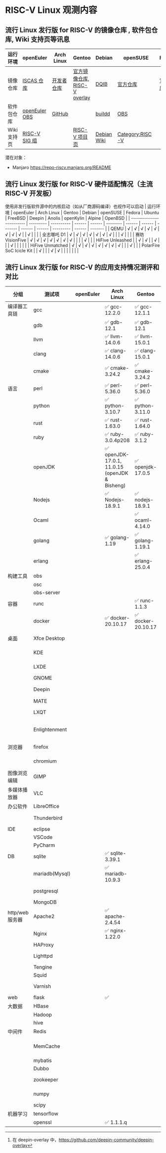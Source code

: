 # RISC-V Linux 观测内容

## 流行 Linux 发行版 for RISC-V 的镜像仓库 , 软件包仓库, Wiki 支持页等讯息

| 运行环境 | openEuler               | Arch Linux           | Gentoo | Debian | openSUSE | Fedora             | Ubuntu | FreeBSD             | Deepin | Anolis | openKylin   | Alpine | OpenBSD |
|-| ----------------------- | -------------------- | ------ | ------ | -------- | ------------------ | ------ | ------------------- | ------ | ------ | ----------- | ------ | ------- |
| 镜像仓库 | [ISCAS 仓库][oeRepo] | [开发者仓库][archrv] | [官方镜像仓库][gentoo-mirror], [RISC-V overlay][riscv-overlay] | [DQIB][debImage] | [官方仓库][suseImage] | [官方仓库][fedora] | [Server 22.04.1][ubuntuImage], 另见 Wiki 页 | [官方仓库][freebsdImage] |        | [官方仓库][OpenAnolis Image]       | [兰州大学镜像][openkylinlzuImage] <br /> [网易镜像][openkylin163Image] | [官方仓库][alpineImage] |
| 软件包仓库 | [openEuler OBS][oeOBS] | [GitHub][archrvpkg] |  | [buildd][debBuildD] | [OBS][suseOBS] |  |  |||[OpenAnolis 增补][OpenAnolis]|[官方仓库][openkylin]| [官方软件包][alpineAPK]|
| Wiki 支持页 | [RISC-V SIG 组][oerv] |  | [RISC-V 项目页][gentoo-riscv-proj] | [Debian Wiki][DebWiki] | [Category:RISC-V][susewiki] |  | [Wiki 页][UbuntuWiki] | [Wiki页][freebsdwiki] |  | [OpenAnolis RISC-V SIG 组][OpenAnolis SIG] | | |

潜在对象：

- Manjaro <https://repo-riscv.manjaro.org/README>

[oerepo]: https://mirror.iscas.ac.cn/openeuler-sig-riscv/openEuler-RISC-V/
[archrv]: https://archriscv.felixc.at/
[gentoo-mirror]: https://github.com/gentoo-mirror/gentoo
[riscv-overlay]: https://github.com/gentoo/riscv
[archrvpkg]: https://github.com/felixonmars/archriscv-packages
[suseimage]: https://download.opensuse.org/ports/riscv/tumbleweed/images/
[fedora]: https://fedorapeople.org/groups/risc-v/disk-images/
[ubuntuimage]: https://cdimage.ubuntu.com/releases/22.04.1/release/
[debimage]: https://gitlab.com/api/v4/projects/giomasce%2Fdqib/jobs/artifacts/master/download?job=convert_riscv64-virt
[alpineimage]: https://dl-cdn.alpinelinux.org/alpine/edge/releases/riscv64/
[freebsdimage]: https://download.freebsd.org/ftp/snapshots/VM-IMAGES/14.0-CURRENT/riscv64/Latest/
[freebsdwiki]: https://wiki.freebsd.org/riscv
[openkylin]: http://archive.build.openkylin.top/openkylin
[openkylinlzuimage]: https://mirror.lzu.edu.cn/openkylin-cdimage/
[openkylin163image]: https://mirrors.163.com/openkylin-cd/
[oeobs]: https://build.openeuler.org/project/show/openEuler:Mainline:RISC-V
[debbuildd]: https://buildd.debian.org/status/architecture.php?suite=unstable&a=riscv64&priority=
[suseobs]: https://build.opensuse.org/project/show/openSUSE:Factory:RISCV
[alpineapk]: https://pkgs.alpinelinux.org/packages?arch=riscv64
[oerv]: https://gitee.com/openEuler/RISC-V
[gentoo-riscv-proj]: https://wiki.gentoo.org/wiki/Project:RISC-V
[suseWiki]: https://en.opensuse.org/Category:RISC-V
[DebWiki]: https://wiki.debian.org/RISC-V
[UbuntuWiki]: https://wiki.ubuntu.com/RISC-V
[OpenAnolis]: http://build.openanolis.cn/kojifiles/repos/anolis-riscv64-repo-external
[OpenAnolis Image]: http://build.openanolis.cn/kojifiles/rsync/alt/
[OpenAnolis SIG]: https://openanolis.cn/sig/RISC-V

## 流行 Linux 发行版 for RISC-V 硬件适配情况（主流 RISC-V 开发板）

使用非发行版软件源中的内核启动（如从厂商源码编译）也视作可以启动
| 运行环境                 | openEuler | Arch Linux | Gentoo | Debian | openSUSE | Fedora | Ubuntu | FreeBSD | Deepin | Anolis | openKylin | Alpine | OpenBSD |
| ------------------------ | --------- | ---------- | ------ | ------ | -------- | ------ | ------ | ------- | ------ | ------ | --------- | ------ | ------- |
| QEMU                     | √         | √          | √      | √      | √        | √      | √      | √       |        | √      |           |        |
| 全志哪吒 D1              | √         | √          | √      | √      | √        | √      | √      |         |        | √      |           |        |
| 赛昉 VisionFive          | √         | √          | √      | √      | √        | √      | √      |         |        |        | √         |        |
| HiFive Unleashed         |           | √          | √      |        | √        |        |        | √       |        |        |           |        |
| HiFive Unmatched         | √         | √          | √      | √      | √        | √      | √      | √       |        |        | √         |        |
| PolarFire SoC Icicle Kit |           | √          |        |        | √        | √      |        |         |        |        |           |        |


## 流行 Linux 发行版 for RISC-V 的应用支持情况测评和对比

| 分组            | 测试项        | openEuler | Arch Linux | Gentoo | Debian | openSUSE | Fedora | Ubuntu | FreeBSD | Deepin | Anolis | openKylin | Alpine | OpenBSD |
| --------------- | ------------- | --------- | ---------- | ------ | ------ | -------- | -------------- | ------ | ------- | ------ | ------ | --------- | ------ | ------- |
| 编译器工具链    | gcc           |           | ✅ gcc-12.2.0 | ✅ gcc-12.1.1 | ✅ gcc-12.2.0 |            | ✅ gcc-12.1.1  |        | ✅gcc-9.3.0 |        | ✅ gcc-12.0.1 | ✅ gcc-10 | ✅ gcc-12.1.1  ||
|                 | gdb           |           | ✅ gdb-12.1 | ✅ gdb-12.1 | ✅ gdb-12.1 |          | ✅ gdb-12.1  |        | ✅ gdb-11.1 |        | ✅ gdb-11.2 | ✅ gdb-9.1 |✅ gdb-12.1 ||
|                 | llvm          |           | ✅ llvm-14.0.6 | ✅ llvm-15.0.1 | ✅ llvm-14.0.6 |          | ✅ llvm-14.0.5 |        | ✅ llvm-9.0.1 |        | ✅ llvm-13.0.1 | ✅ llvm-10.0.0 | ✅ llvm-14.0.6   ||
|                 | clang         |           | ✅ clang-14.0.6 | ✅ clang-15.0.1 |  ✅ clang-14.0.6 |          | ✅ clang-14.0.5 |        | ✅ clang-14.0.5 |        |        | ✅ clang-10.0.0 | ✅ clang-14.0.6 ||
|                 | cmake         |           | ✅ cmake-3.24.2 | ✅ cmake-3.24.2 | ✅ cmake-3.24.2 |  | ✅ cmake-3.24.1   |        | ✅ cmake-3.21.4 |        | ✅ cmake-3.22.2 | ✅ cmake-3.16.3 | ✅ cmake-3.24.2 ||
| 语言            | perl          |           | ✅ perl-5.36.0 | ✅ perl-5.36.0 | ✅ perl-5.34.0 |          |                 |        | ✅ perl-5.32.1 |        | ⚠️ perl-5.34.0 | ✅ perl-5.30.0 | ✅ perl-5.36.0 ||
|                 | python        |           | ✅ python-3.10.7 | ✅ python-3.11.0 | ✅ python-3.10.6 |          | ✅ python-3.9.7 |        | ✅python-3.8.12 |        | ✅	python-3.10.2       | ✅ python-3.8 | ✅ python-3.10.7 ||
|                 | rust          |           | ✅ rust-1.63.0 | ✅ rust-1.64.0 | ✅ rust-1.61 |          | ✅ rust-1.63.0  |        | ⚠️ |        | ✅ rust-1.58.1       | ✅ rust-1.59.0 |         ||
|                 | ruby          |           | ✅ ruby-3.0.4p208 | ✅ ruby-3.1.2 | ✅ ruby-1:3.0 |          |                 |        | ✅ ruby-2.7.4 |        |        |           | ✅ ruby-3.1.2  ||
|                 | openJDK       |           | ✅ openJDK-17.0.1, 11.0.15 (openJDK & Bisheng) | ✅ openjdk-17.0.5 | ✅ openjdk-19 |          | ✅ openjdk-11 |        | ⚠️ |        | ✅ openjdk-11 (bisheng & dragonwell & OpenJDK) | ✅ openjdk-8 |         ||
|                 | Nodejs        |           | ✅ Nodejs-18.9.1 | ✅ nodejs-18.9.1 | ✅ nodejs-18.7.0 |          | ⚠️             |        | ⚠️ |        | ✅ nodejs-v16.15.1 | ✅ nodejs-12.22.9 | ✅ nodejs-16.17.0   ||
|                 | Ocaml         |           |  | ✅ ocaml-4.14.0 | ✅ ocaml-4.13.1 |          |                |        |         |        | ✅ ocaml-4.12.0-3       |           |        ||
|                 | golang        |           | ✅ golang-1.19 |  ✅ golang-1.19.1 | ✅ golang-1.19 |          | ✅ golang-1.19 |        | ⚠️ |        | ✅ golang-1.18.3       |           |        ||
|                 | erlang        |           |            | ✅ erlang-25.0.4 | ✅ erlang-1:24.3.4.5 |          |        |        |         |        |        |           | ✅ erlang-25.0.3 ||
| 构建工具        | obs           |           |            |        |        |          |        |        |         |        |        |           |        ||
|                 | osc           |           |            |        |        |          |        |        |         |        |        |           |        ||
|                 | obs-server    |           |            |        |        |          |        |        |         |        |        |           |        ||
| 容器            | runc          |           |            | ✅ runc-1.1.3 |        |          |        |        |         |        |        |           |        ||
|                 | docker        |           | ✅ docker-20.10.17 | ✅ docker-20.10.17 |        |          |        |        |  |        |        | ✅ docker.io-19.03.8 | ✅ docker-20.10.18  ||
| 桌面            | Xfce Desktop  |           |            |        | ✅ xfce4-4.16 | ✅ xfce4-meta-4.16 |        |        |         |        |        |           |        ||
|                 | KDE           |           |            |        | ✅ kde-5:129 | ✅ plasma-meta-5.25.5 |        |        |         |        |        |           |        ||
|                 | LXDE          |           |            |        | ✅ lxde-11 | ✅ lxde-meta-0.5.5 |        |        |         |        |        |           |        ||
|                 | GNOME         |           |            |        | ✅ gnome-1:42 | ✅ gnome-40.0 |        |        |         |        |        |           |        ||
|                 | Deepin        |           |            |        |        | ✅ dde-meta-20.0 [^1] |        |        |         |        |        |           |        ||
|                 | MATE          |           |            |        |        | ✅ mate-1.24 |        |        |         |        |        |           |        ||
|                 | LXQT          |           |            |        | ✅ lxqt-30 | ✅ lxqt-meta-1.1.0 |        |        |         |        |        |           |        ||
|                 | Enlightenment |           |            |        |        | ✅ enlightenment-0.25.4 |        |        |         |        |        |           |        ||
| 浏览器          | firefox       |           |            |        | ⚠️ | ✅ firefox-103.0.1 |        |        | ⚠️ |        |  ✅      |           |        ||
|                 | chromium      |           |            |        | ⚠️ | ✅ chromium-98.0.4750.0 |        |        | ✅ |        |  ✅      |           |        ||
| 图像浏览编辑    | GIMP          |           |            |        |        | ✅ gimp-2.10.32 |        |        |         |        |        |           |        ||
| 多媒体播放器    | VLC           |           |            |        |        | ✅ vlc-3.0.17 |        |        |         |        |        |           |        ||
| 办公软件        | LibreOffice   |           |            |        |        |          |        |        | ⚠️ |        | ✅       |           |        ||
|                 | Thunderbird   |           |            |        |        | ✅ thunderbird-94.0-beta1 |        |        |         |        |        |           |        ||
| IDE             | eclipse       |           |            |        |        |          |        |        |         |        |        |           |        ||
|                 | VSCode        |           |            |        |        |          |        |        |         |        |        |           |        ||
|                 | PyCharm       |           |            |        |        |          |        |        |         |        |        |           |        ||
| DB              | sqlite        |           | ✅ sqlite-3.39.1 |        | ✅ sqlite-2.8.17 | ✅ sqlite-3.39.3 |        |        |         |        |  ✅      |           |        ||
|                 | mariadb(Mysql) |           | ✅ mariadb-10.9.3 |        | ✅ mariadb-1:10.6.8 | ✅ mysql-8.0.27 |        |        |         |        |        |           |        ||
|                 | postgresql    |           |            |        | ✅ postgresql-243 | ✅ postgresql-14.5 |        |        |         |        |        |           |        ||
|                 | MongoDB       |           |            |        | ⚠️ |          |        |        |         |        |        |           |        ||
| http/web 服务器 | Apache2       |           | ✅ apache-2.4.54 |        | ✅ apache-2.4.54 | ✅ apache-2.4.54 |        |        |         |        |        |           |        ||
|                 | Nginx         |           | ✅ nginx-1.22.0 |        | ⚠️  | ✅ nginx-1.23.1 |        |        |         |        |        |           |        ||
|                 | HAProxy       |           |            |        |        |          |        |        |         |        |        |           |        ||
|                 | Lighttpd      |           |            |        | ✅ lighttpd-1.4.67 | ✅ lighttpd-1.4.67 |        |        |         |        |        |           |        ||
|                 | Tengine       |           |            |        | ⚠️ |          |        |        |         |        |        |           |        ||
|                 | Squid         |           |            |        | ✅ squid-5.6 | ✅ squid-5.4.1 |        |        |         |        |        |           |        ||
|                 | Varnish       |           |            |        | ✅ varnish-7.1.1 |          |        |        |         |        |        |           |        ||
| web             | flask         |           | ✅ |        |        |          |        |        |         |        |        |           |        ||
| 大数据          | HBase         |           |            |        |        |          |        |        |         |        |        |           |        ||
|                 | Hadoop        |           |            |        |        |          |        |        |         |        |        |           |        ||
|                 | hive          |           |            |        |        |          |        |        |         |        |        |           |        ||
| 中间件          | Redis         |           |            |        | ✅ redis-7.0.5 | ✅ redis-7.0.5 |        |        |         |        |        |           |        ||
|                 | MemCache      |           |            |        | ✅ libmemcached-1.0.18 | ✅ memcached-1.6.17 |        |        |         |        |        |           |        ||
|                 | mybatis       |           |            |        |        |          |        |        |         |        |        |           |        ||
|                 | Dubbo         |           |            |        |        |          |        |        |         |        |        |           |        ||
|                 | zookeeper     |           |            |        | ✅ zookeeper-3.8.0 |          |        |        |         |        |        |           |        ||
|                 | numpy         |           |            |        | ✅ numpy-1:1.21.5 | ✅ numpy-1.23.3 |        |        |         |        |        |           |        ||
|                 | scipy         |           |            |        | ✅ scipy-1.8.1 | ✅ scipy-1.9.1 |        |        |         |        |        |           |        ||
| 机器学习        | tensorflow    |           |            |        |        |          |        |        |         |        |        |           |        ||
|                 | openssl       |           | ✅ 1.1.1.q                             |        |        |          |                 |        |         |        |                                                |                      |        |
[^1]: 在 deepin-overlay 中，https://github.com/deepin-community/deepin-overlay
